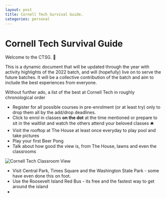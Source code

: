 ```yaml
---
layout: post
title: Cornell Tech Survival Guide.
categories: personal
---
```



# Cornell Tech Survival Guide

Welcome to the CTSG. 🚀

This is a dynamic document that will be updated through the year with activity highlights of the 2022 batch, and will (hopefully) live on to serve the future batches. It will be a collective contribution of the batch and aim to include the best experiences from everyone.

Without further ado, a list of the best at Cornell Tech in roughly chronological order 

- Register for all possible courses in pre-enrolment (or at least try) only to drop them all by the add/drop deadlines.
- Click to enrol in classes **on the dot** at the time mentioned or prepare to sit in the waitlist and watch the others attend your beloved classes 🛎
- Visit the rooftop at The House at least once everyday to play pool and take pictures
- Play your first Beer Pong
- Talk about how good the view is, from The House, lawns and even the classrooms

![Cornell Tech Classroom View](../../images/cornell-tech-classroom-view.jpeg)

- Visit Central Park, Times Square and the Washington State Park - some have even done this on foot.
- Use the Roosevelt Island Red Bus - its free and the fastest way to get around the island
- 
